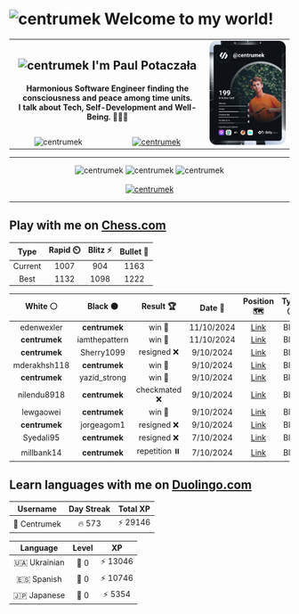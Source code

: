 <h1>
  <img
    src="https://emojis.slackmojis.com/emojis/images/1531849430/4246/blob-sunglasses.gif"
    width="30"
    alt="centrumek"
  />
  Welcome to my world!
</h1>

<table>
  <tbody>
    <tr>
      <td align="center" width="70%" colspan="2">
        <h2>
          <img
            src="https://raw.githubusercontent.com/MartinHeinz/MartinHeinz/master/wave.gif"
            width="30px"
            alt="centrumek"
          />
          I'm Paul Potaczała
        </h2>
        <h4>
          Harmonious Software Engineer finding the consciousness and peace among time units.
          <br/>
          I talk about Tech, Self-Development and Well-Being. 🌿🧘🚀
        </h4>
      </td>
      <td width="30%" rowspan="2">
        <a href="https://app.daily.dev/centrumek">
          <img
            src="./devcard.svg"
            alt="centrumek"
          />
        </a>
      </td>
    </tr>
    <tr align="center">
      <td>
        <img
          src="https://komarev.com/ghpvc/?username=centrumek&label=visitors&color=0e75b6&style=flat"
          alt="centrumek"
        >
      </td>
      <td>
        <a href="https://stackoverflow.com/users/14496012/centrumek">
          <img
            src="https://stackoverflow.com/users/flair/14496012.png?theme=dark"
            alt="centrumek"
          >
        </a>
      </td>
    </tr>
  </tbody>
</table>

---
<div align="center">
  <img 
    src="https://github-readme-stats.vercel.app/api?username=centrumek&show_icons=true&count_private=true&theme=dark&hide_border=true&hide=issues,contribs&bg_color=00000000"
    alt="centrumek"
  />
  <img
    src="https://github-readme-stats.vercel.app/api/top-langs/?username=centrumek&layout=compact&hide_border=true&theme=dark&bg_color=00000000&langs_count=6&exclude_repo=air-statistic-app"
    alt="centrumek"
  />
  <img 
    src="https://github-readme-streak-stats.herokuapp.com?user=centrumek&theme=dark&hide_border=true&background=FFFFFF00"
    alt="centrumek"
  />
  <br/>
  <br/>
  <a href="https://www.buymeacoffee.com/centrumek">
    <img
      src="https://cdn.buymeacoffee.com/buttons/v2/default-orange.png"
      height="50"
      width="210"
      alt="centrumek"
    />
  </a>
</div>

---

## Play with me on [Chess.com](https://www.chess.com/member/centrumek)

<div align="center">
<!--START_SECTION:chessStats-->
<!-- Automatically generated with https://github.com/Balastrong/chess-stats-action -->

| Type | Rapid ⏲️ | Blitz ⚡ | Bullet 🔫 |
|:---:|:---:|:---:|:---:|
| Current | 1007 | 904 | 1163 |
| Best | 1132 | 1098 | 1222 |

| White ⚪ | Black ⚫ | Result 🏆 | Date 📅 | Position 🗺️ | Type 🕕 |
|:---:|:---:|:---:|:---:|:---:|:---:|
| edenwexler | **centrumek** | win 🥇 | 11/10/2024 | <a href="http://www.ee.unb.ca/cgi-bin/tervo/fen.pl?select=8/3nk3/p1Qp4/B1pPp3/5p2/3P1Pp1/PP4Kr/2R2R1r w - -">Link</a> | Blitz |
| **centrumek** | iamthepattern | win 🥇 | 11/10/2024 | <a href="http://www.ee.unb.ca/cgi-bin/tervo/fen.pl?select=rnbqkbnr/ppN2ppp/4p3/3p4/3P4/4P3/PP1B1PPP/2RQKBNR b Kkq -">Link</a> | Blitz |
| **centrumek** | Sherry1099 | resigned ❌ | 9/10/2024 | <a href="http://www.ee.unb.ca/cgi-bin/tervo/fen.pl?select=r3kb1r/p4ppp/2p2n2/8/8/1Pq5/P3KPPP/1RBR4 b kq -">Link</a> | Blitz |
| mderakhsh118 | **centrumek** | win 🥇 | 9/10/2024 | <a href="http://www.ee.unb.ca/cgi-bin/tervo/fen.pl?select=6n1/p2p4/1p3kP1/2p4b/4r2N/8/PP3K2/6R1 w - -">Link</a> | Blitz |
| **centrumek** | yazid_strong | win 🥇 | 9/10/2024 | <a href="http://www.ee.unb.ca/cgi-bin/tervo/fen.pl?select=2k4Q/1qr2p2/1p2b3/pB6/4P2p/5P2/5KPP/1R2R3 b - -">Link</a> | Blitz |
| nilendu8918 | **centrumek** | checkmated ❌ | 9/10/2024 | <a href="http://www.ee.unb.ca/cgi-bin/tervo/fen.pl?select=8/8/8/k1K5/8/8/8/R7 b - -">Link</a> | Blitz |
| lewgaowei | **centrumek** | win 🥇 | 9/10/2024 | <a href="http://www.ee.unb.ca/cgi-bin/tervo/fen.pl?select=5Q2/8/1p6/p1pBk3/2P5/6K1/8/8 w - -">Link</a> | Blitz |
| **centrumek** | jorgeagom1 | resigned ❌ | 9/10/2024 | <a href="http://www.ee.unb.ca/cgi-bin/tervo/fen.pl?select=r1b1kb1r/ppp2ppp/5n2/4p3/2Pn4/1P1PBP2/P2N2PP/3K1BNR w kq -">Link</a> | Blitz |
| Syedali95 | **centrumek** | resigned ❌ | 7/10/2024 | <a href="http://www.ee.unb.ca/cgi-bin/tervo/fen.pl?select=8/3Q2p1/5k1p/1B5P/P3r2R/2P5/5KP1/R7 b - -">Link</a> | Blitz |
| millbank14 | **centrumek** | repetition ⏸️ | 7/10/2024 | <a href="http://www.ee.unb.ca/cgi-bin/tervo/fen.pl?select=rn1qr1k1/pp6/2p4Q/3p1p2/4p1p1/2N3B1/PPP2PP1/R3R1K1 w - -">Link</a> | Blitz |

<!--END_SECTION:chessStats-->
</div>

## Learn languages with me on [Duolingo.com](https://www.duolingo.com/profile/Centrumek)

<div align="center">
<!--START_SECTION:duolingoStats-->
<!-- Automatically generated with https://github.com/centrumek/duolingo-readme-stats-->

| Username | Day Streak | Total XP |
|:---:|:---:|:---:|
| 👤 Centrumek | 🔥 573 | ⚡ 29146 |

| Language | Level | XP |
|:---:|:---:|:---:|
| 🇺🇦 Ukrainian | 👑 0 | ⚡ 13046 |
| 🇪🇸 Spanish | 👑 0 | ⚡ 10746 |
| 🇯🇵 Japanese | 👑 0 | ⚡ 5354 |

<!--END_SECTION:duolingoStats-->
</div>
<!--
**centrumek/centrumek** is a ✨ _special_ ✨ repository because its `README.md` (this file) appears on your GitHub profile.

Here are some ideas to get you started:

- 🔭 I’m currently working on ...
- 🌱 I’m currently learning ...
- 👯 I’m looking to collaborate on ...
- 🤔 I’m looking for help with ...
- 💬 Ask me about ...
- 📫 How to reach me: ...
- 😄 Pronouns: ...
- ⚡ Fun fact: ...
-->
